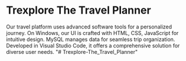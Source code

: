 # Trexplore The Travel Planner
 Our travel platform uses advanced software tools for a personalized journey. On Windows, our UI is crafted with HTML, CSS, JavaScript for intuitive design. MySQL manages data for seamless trip organization. Developed in Visual Studio Code, it offers a comprehensive solution for diverse user needs.
"# Trexplore-The_Travel_Planner" 
